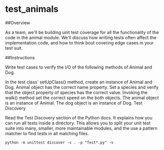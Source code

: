 # test_animals

##Overview

As a team, we'll be building unit test coverage for all the functionality of the code in the animal module. We'll discuss how writing tests often affect the implementation code, and how to think bout covering edge cases in your test suit.

##Instructions

Write test cases to verify the I/O of the following methods of Animal and Dog.

In the test class' setUpClass() method, create an instance of Animal and Dog.
Animal object has the correct name property.
Set a species and verify that the object property of species has the correct value.
Invoking the walk() method set the correct speed on the both objects.
The animal object is an instance of Animal.
The dog object is an instance of Dog.
Test Discovery

Read the Test Discovery section of the Python docs. It explains how you can run all tests inside a directory. This allows you to split your unit test suite into many, smaller, more maintainable modules, and the use a pattern matcher to find tests in all matching files.

```
python -m unittest discover -s . -p "Test*.py" -v
```